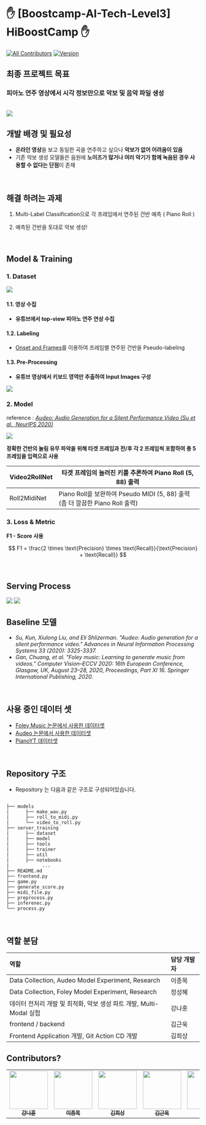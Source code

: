 # :raised_hand: [Boostcamp-AI-Tech-Level3] HiBoostCamp :raised_hand:

<!-- ALL-CONTRIBUTORS-BADGE:START - Do not remove or modify this section -->
[![All Contributors](https://img.shields.io/badge/all_contributors-5-orange.svg?style=flat-square)](#contributors-)
[![Version](https://img.shields.io/badge/Version-0.1-green.svg?style=flat-square)](#version-)
<!-- ALL-CONTRIBUTORS-BADGE:END -->

## 최종 프로젝트 목표
### 피아노 연주 영상에서 시각 정보만으로 악보 및 음악 파일 생성
<br>

<img src="./images/background.png"/>

<br>

## 개발 배경 및 필요성
- **온라인 영상**을 보고 동일한 곡을 연주하고 싶으나 **악보가 없어 어려움이 있음**
- 기존 악보 생성 모델들은 음원에 **노이즈가 많거나 여러 악기가 함께 녹음된 경우 사용할 수 없다는 단점**이 존재

<br>

## 해결 하려는 과제

1. Multi-Label Classification으로 각 프레임에서 연주된 건반 예측 ( Piano Roll )

2. 예측된 건반을 토대로 악보 생성!

<br>

## Model & Training

### 1. Dataset

<img src="./images/dataset.png"/>

#### 1.1. 영상 수집

- **유튜브에서 top-view 피아노 연주 연상 수집**

#### 1.2. Labeling

- [Onset and Frames](https://github.com/jongwook/onsets-and-frames)를 이용하여 프레임별 연주된 건반을 Pseudo-labeling

#### 1.3. Pre-Processing

- **유튜브 영상에서 키보드 영역만 추출하여 Input Images 구성**

<img src="./images/crop.PNG"/>

### 2. Model

reference : *[Audeo: Audio Generation for a Silent Performance Video (Su et al., NeurIPS 2020)](https://arxiv.org/abs/2006.14348)*

<img src="./images/model.png"/>


**정확한 건반의 눌림 유무 파악을 위해 타겟 프레임과 전/후 각 2 프레임씩 포함하여 총 5 프레임을 입력으로 사용**

| Video2RollNet | 타겟 프레임의 눌러진 키를 추론하여 Piano Roll (5, 88) 출력 |
| --- | --- |
| Roll2MidiNet | Piano Roll을 보완하여 Pseudo MIDI (5, 88) 출력 (좀 더 깔끔한 Piano Roll 출력) |

### 3. Loss & Metric

**F1 - Score 사용**

$$
F1 = \frac{2 \times \text{Precision} \times \text{Recall}}{\text{Precision} + \text{Recall}}
$$

<br>

## Serving Process
<img src="./images/process.PNG"/>
<img src="./images/outputs.png"/>

<br>

## Baseline 모델
- _Su, Kun, Xiulong Liu, and Eli Shlizerman. "Audeo: Audio generation for a silent performance video." Advances in Neural Information Processing Systems 33 (2020): 3325-3337._
- _Gan, Chuang, et al. "Foley music: Learning to generate music from videos." Computer Vision–ECCV 2020: 16th European Conference, Glasgow, UK, August 23–28, 2020, Proceedings, Part XI 16. Springer International Publishing, 2020._


<br>

## 사용 중인 데이터 셋
- <a href="http://data.csail.mit.edu/clevrer/data_pose_midi.tar">Foley Music 논문에서 사용한 데이터셋</a>
- <a href="https://github.com/shlizee/Audeo">Audeo 논문에서 사용한 데이터셋</a>
- <a href="https://www.robots.ox.ac.uk/~vgg/research/sighttosound/">PianoYT 데이터셋</a>

<br>

## Repository 구조
- Repository 는 다음과 같은 구조로 구성되어있습니다. 

```

├── models
|      ├── make_wav.py
|      ├── roll_to_midi.py
|      └── video_to_roll.py
├── server_training
|      ├── dataset
|      ├── model
|      ├── tools
|      ├── trainer
|      ├── util
|      ├── notebooks
|            ...
├── README.md
├── frontend.py
├── game.py
├── generate_score.py
├── midi_file.py
├── preprocess.py
├── inferenec.py
└── process.py
```

<br>

## 역할 분담
| 역할 | 담당 개발자 |
| :-- | :--------- |
|Data Collection, Audeo Model Experiment, Research|이종목|
|Data Collection, Foley Model Experiment, Research|정성혜|
|데이터 전처리 개발 및 최적화, 악보 생성 파트 개발, Multi-Modal 실험|강나훈|
|frontend / backend|김근욱|
|Frontend Application 개발, Git Action CD 개발|김희상|

## Contributors?
<!-- ALL-CONTRIBUTORS-LIST:START - Do not remove or modify this section -->
<!-- prettier-ignore-start -->
<!-- markdownlint-disable -->
<table>
  <tr>
    <td align="center"><a href="https://github.com/ejrtks1020"><img src="https://github.com/ejrtks1020.png" width="100px;" alt=""/><br /><sub><b>강나훈</b></sub></a><br /><a href="https://github.com/ejrtks1020" title="Code"></td>
    <td align="center"><a href="https://github.com/lijm1358"><img src="https://github.com/lijm1358.png" width="100px;" alt=""/><br /><sub><b>이종목</b></sub></a><br /><a href="https://github.com/lijm1358" title="Code"></td>
    <td align="center"><a href="https://github.com/fneaplle"><img src="https://github.com/fneaplle.png" width="100px;" alt=""/><br /><sub><b>김희상</b></sub></a><br /><a href="https://github.com/fneaplle" title="Code"></td>
    <td align="center"><a href="https://github.com/KimGeunUk"><img src="https://github.com/KimGeunUk.png" width="100px;" alt=""/><br /><sub><b>김근욱</b></sub></a><br /><a href="https://github.com/KimGeunUk" title="Code"></td>
    <td align="center"><a href="https://github.com/jshye"><img src="https://github.com/jshye.png" width="100px;" alt=""/><br /><sub><b>정성혜</b></sub></a><br /><a href="https://github.com/jshye" title="Code"></td>    
  </tr>
</table>
<!-- markdownlint-restore -->
<!-- prettier-ignore-end -->
<!-- ALL-CONTRIBUTORS-LIST:END -->
